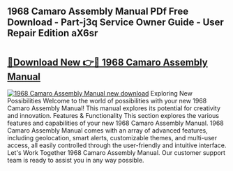 ## 1968 Camaro Assembly Manual PDf Free Download - Part-j3q Service Owner Guide - User Repair Edition aX6sr

# <h2><a href="http://bc1285.oget.top/?id=1968+Camaro+Assembly+Manual">🔗Download New 👉🔴 1968 Camaro Assembly Manual</a></h2>

[![1968 Camaro Assembly Manual new download](https://i.imgur.com/5g1atiW.png)](http://bc1285.oget.top/?id=1968+Camaro+Assembly+Manual)
Exploring New Possibilities Welcome to the world of possibilities with your new 1968 Camaro Assembly Manual! This manual explores its potential for creativity and innovation. Features & Functionality This section explores the various features and capabilities of your new 1968 Camaro Assembly Manual. 1968 Camaro Assembly Manual comes with an array of advanced features, including geolocation, smart alerts, customizable themes, and multi-user access, all easily controlled through the user-friendly and intuitive interface. Let's Work Together 1968 Camaro Assembly Manual. Our customer support team is ready to assist you in any way possible.
